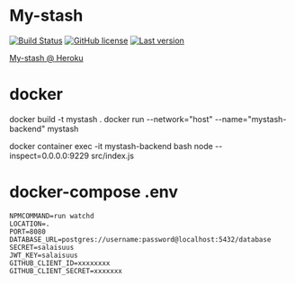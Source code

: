 My-stash 
============

[![Build Status](https://travis-ci.com/lahdeero/mystash-backend.svg?branch=master)](https://travis-ci.com/lahdeero/mystash-backend)
[![GitHub license](	https://img.shields.io/github/license/lahdeero/mystash-backend.svg)](https://github.com/lahdeero/mystash-backend/blob/master/LICENSE)
[![Last version](https://img.shields.io/github/tag-date/lahdeero/mystash-backend.svg)](https://github.com/lahdeero/mystash-backend/blob/master/CHANGELOG.md)

[My-stash @ Heroku](https://my-stash.herokuapp.com/)


# docker

docker build -t mystash .
docker run --network="host" --name="mystash-backend" mystash

docker container exec -it mystash-backend bash
node --inspect=0.0.0.0:9229 src/index.js

# docker-compose .env
```
NPMCOMMAND=run watchd
LOCATION=.
PORT=8080
DATABASE_URL=postgres://username:password@localhost:5432/database
SECRET=salaisuus
JWT_KEY=salaisuus
GITHUB_CLIENT_ID=xxxxxxxx
GITHUB_CLIENT_SECRET=xxxxxxx
```

